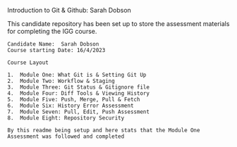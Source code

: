 Introduction to Git & Github: Sarah Dobson 

This candidate repository has been set up to store the assessment materials for completing the IGG course.

    Candidate Name:  Sarah Dobson
    Course starting Date: 16/4/2023

    Course Layout

    1.	Module One: What Git is & Setting Git Up
    2.	Module Two: Workflow & Staging
    3.	Module Three: Git Status & Gitignore file
    4.	Module Four: Diff Tools & Viewing History
    5.	Module Five: Push, Merge, Pull & Fetch
    6.	Module Six: History Error Assessment
    7.	Module Seven: Pull, Edit, Push Assessment
    8.	Module Eight: Repository Security

    By this readme being setup and here stats that the Module One Assessment was followed and completed
